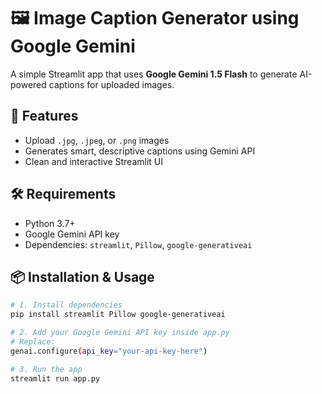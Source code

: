 # 🖼️ Image Caption Generator using Google Gemini

A simple Streamlit app that uses **Google Gemini 1.5 Flash** to generate AI-powered captions for uploaded images.

## 🚀 Features
- Upload `.jpg`, `.jpeg`, or `.png` images
- Generates smart, descriptive captions using Gemini API
- Clean and interactive Streamlit UI

## 🛠️ Requirements
- Python 3.7+
- Google Gemini API key
- Dependencies: `streamlit`, `Pillow`, `google-generativeai`

## 📦 Installation & Usage

```bash
# 1. Install dependencies
pip install streamlit Pillow google-generativeai

# 2. Add your Google Gemini API key inside app.py
# Replace:
genai.configure(api_key="your-api-key-here")

# 3. Run the app
streamlit run app.py
